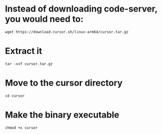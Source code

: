 # Instead of downloading code-server, you would need to:
```wget https://download.cursor.sh/linux-arm64/cursor.tar.gz```

# Extract it
```tar -xvf cursor.tar.gz```

# Move to the cursor directory
```cd cursor```

# Make the binary executable
```chmod +x cursor```
